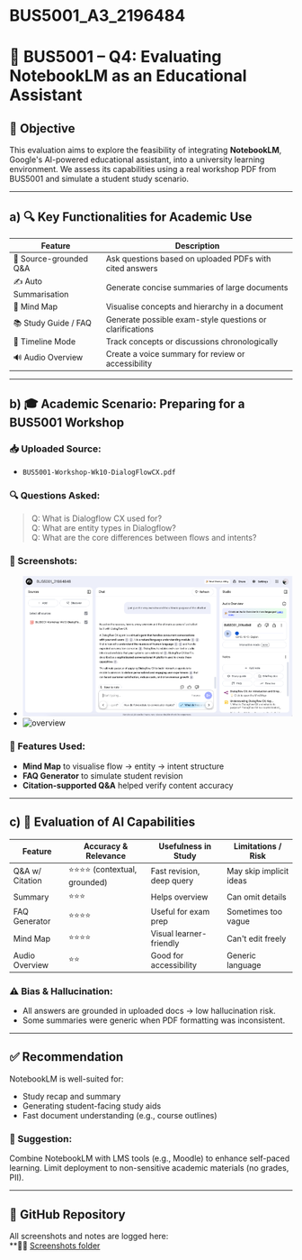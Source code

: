 # BUS5001_A3_2196484
# 📘 BUS5001 – Q4: Evaluating NotebookLM as an Educational Assistant

## 🎯 Objective
This evaluation aims to explore the feasibility of integrating **NotebookLM**, Google's AI-powered educational assistant, into a university learning environment. We assess its capabilities using a real workshop PDF from BUS5001 and simulate a student study scenario.

---

## a) 🔍 Key Functionalities for Academic Use

| Feature                | Description                                                                 |
|------------------------|-----------------------------------------------------------------------------|
| 📄 Source-grounded Q&A | Ask questions based on uploaded PDFs with cited answers                     |
| ✍️ Auto Summarisation  | Generate concise summaries of large documents                              |
| 🧠 Mind Map            | Visualise concepts and hierarchy in a document                              |
| 📚 Study Guide / FAQ   | Generate possible exam-style questions or clarifications                   |
| 📅 Timeline Mode       | Track concepts or discussions chronologically                              |
| 🔊 Audio Overview      | Create a voice summary for review or accessibility                         |

---

## b) 🎓 Academic Scenario: Preparing for a BUS5001 Workshop

### 📥 Uploaded Source:
- `BUS5001-Workshop-Wk10-DialogFlowCX.pdf`

### 🔍 Questions Asked:
> Q: What is Dialogflow CX used for?  
> Q: What are entity types in Dialogflow?  
> Q: What are the core differences between flows and intents?

### 📸 Screenshots:
- ![chat](screenshots/Overview.png)
- ![overview](screenshots/audio-overview.png)

### 🧠 Features Used:
- **Mind Map** to visualise flow → entity → intent structure
- **FAQ Generator** to simulate student revision
- **Citation-supported Q&A** helped verify content accuracy

---

## c) 🧪 Evaluation of AI Capabilities

| Feature         | Accuracy & Relevance | Usefulness in Study | Limitations / Risk |
|----------------|-----------------------|----------------------|---------------------|
| Q&A w/ Citation| ⭐⭐⭐⭐ (contextual, grounded) | Fast revision, deep query | May skip implicit ideas |
| Summary        | ⭐⭐⭐                  | Helps overview        | Can omit details    |
| FAQ Generator  | ⭐⭐⭐⭐                 | Useful for exam prep  | Sometimes too vague |
| Mind Map       | ⭐⭐⭐⭐                 | Visual learner-friendly| Can't edit freely   |
| Audio Overview | ⭐⭐                   | Good for accessibility| Generic language    |

### ⚠️ Bias & Hallucination:
- All answers are grounded in uploaded docs → low hallucination risk.
- Some summaries were generic when PDF formatting was inconsistent.

---

## ✅ Recommendation

NotebookLM is well-suited for:
- Study recap and summary
- Generating student-facing study aids
- Fast document understanding (e.g., course outlines)

### 🚀 Suggestion:
Combine NotebookLM with LMS tools (e.g., Moodle) to enhance self-paced learning. Limit deployment to non-sensitive academic materials (no grades, PII).

---

## 📎 GitHub Repository

All screenshots and notes are logged here:  
**🔗📂 [Screenshots folder](https://github.com/Diinmel/BUS5001_21964848_A3/tree/main/screenshots)


